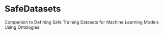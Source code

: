 # SafeDatasets
Companion to Defining Safe Training Datasets for Machine Learning Models Using Ontologies
